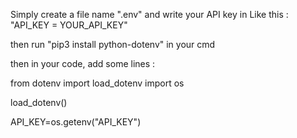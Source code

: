 Simply create a file name ".env" and write your API key in Like this : "API_KEY = YOUR_API_KEY"

then run "pip3 install python-dotenv" in your cmd

then in your code, add some lines :

from dotenv import load_dotenv
import os

load_dotenv()

API_KEY=os.getenv("API_KEY")
